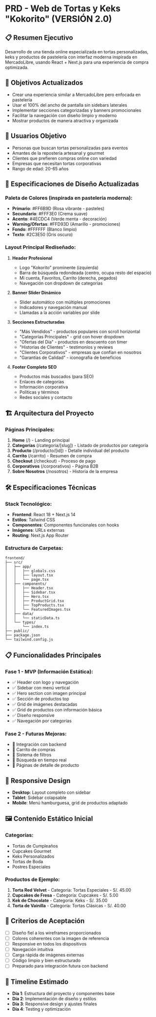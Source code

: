# PRD - Web de Tortas y Keks "Kokorito" (VERSIÓN 2.0)

## 📋 Resumen Ejecutivo
Desarrollo de una tienda online especializada en tortas personalizadas, keks y productos de pastelería con interfaz moderna inspirada en MercadoLibre, usando React + Next.js para una experiencia de compra optimizada.

## 🎯 Objetivos Actualizados
- Crear una experiencia similar a MercadoLibre pero enfocada en pastelería
- Usar el 100% del ancho de pantalla sin sidebars laterales
- Implementar secciones categorizadas y banners promocionales
- Facilitar la navegación con diseño limpio y moderno
- Mostrar productos de manera atractiva y organizada

## 👥 Usuarios Objetivo
- Personas que buscan tortas personalizadas para eventos
- Amantes de la repostería artesanal y gourmet
- Clientes que prefieren compras online con variedad
- Empresas que necesitan tortas corporativas
- Rango de edad: 20-65 años

## 🎨 Especificaciones de Diseño Actualizadas

### Paleta de Colores (inspirada en pastelería moderna):
- **Primario**: #FF6B9D (Rosa vibrante - pasteles)
- **Secundario**: #FFF3E0 (Crema suave)
- **Acento**: #4ECDC4 (Verde menta - decoración)
- **Warning/Ofertas**: #FFD93D (Amarillo - promociones)
- **Fondo**: #FFFFFF (Blanco limpio)
- **Texto**: #2C3E50 (Gris oscuro)

### Layout Principal Rediseñado:
1. **Header Profesional**
   - Logo "Kokorito" prominente (izquierda)
   - Barra de búsqueda redondeada (centro, ocupa resto del espacio)
   - Mi cuenta, Favoritos, Carrito (derecha, pegados)
   - Navegación con dropdown de categorías

2. **Banner Slider Dinámico**
   - Slider automático con múltiples promociones
   - Indicadores y navegación manual
   - Llamadas a la acción variables por slide

3. **Secciones Estructuradas**
   - "Más Vendidos" - productos populares con scroll horizontal
   - "Categorías Principales" - grid con hover dropdown
   - "Ofertas del Día" - productos en descuento con timer
   - "Historias de Clientes" - testimonios y reviews
   - "Clientes Corporativos" - empresas que confían en nosotros
   - "Garantías de Calidad" - iconografía de beneficios

4. **Footer Completo SEO**
   - Productos más buscados (para SEO)
   - Enlaces de categorías
   - Información corporativa
   - Políticas y términos
   - Redes sociales y contacto

## 🏗️ Arquitectura del Proyecto

### Páginas Principales:
1. **Home** (/) - Landing principal
2. **Categorías** (/categoria/[slug]) - Listado de productos por categoría
3. **Producto** (/producto/[id]) - Detalle individual del producto
4. **Carrito** (/carrito) - Resumen de compra
5. **Checkout** (/checkout) - Proceso de pago
6. **Corporativos** (/corporativos) - Página B2B
7. **Sobre Nosotros** (/nosotros) - Historia de la empresa

## 🛠️ Especificaciones Técnicas

### Stack Tecnológico:
- **Frontend**: React 18 + Next.js 14
- **Estilos**: Tailwind CSS
- **Componentes**: Componentes funcionales con hooks
- **Imágenes**: URLs externas
- **Routing**: Next.js App Router

### Estructura de Carpetas:
```
frontend/
├── src/
│   ├── app/
│   │   ├── globals.css
│   │   ├── layout.tsx
│   │   └── page.tsx
│   ├── components/
│   │   ├── Header.tsx
│   │   ├── Sidebar.tsx
│   │   ├── Hero.tsx
│   │   ├── ProductGrid.tsx
│   │   ├── TopProducts.tsx
│   │   └── FeaturedImages.tsx
│   ├── data/
│   │   └── staticData.ts
│   └── types/
│       └── index.ts
├── public/
├── package.json
└── tailwind.config.js
```

## 📋 Funcionalidades Principales

### Fase 1 - MVP (Información Estática):
- ✅ Header con logo y navegación
- ✅ Sidebar con menú vertical
- ✅ Hero section con imagen principal
- ✅ Sección de productos top
- ✅ Grid de imágenes destacadas
- ✅ Grid de productos con información básica
- ✅ Diseño responsive
- ✅ Navegación por categorías

### Fase 2 - Futuras Mejoras:
- 🔄 Integración con backend
- 🔄 Carrito de compras
- 🔄 Sistema de filtros
- 🔄 Búsqueda en tiempo real
- 🔄 Páginas de detalle de producto

## 📱 Responsive Design
- **Desktop**: Layout completo con sidebar
- **Tablet**: Sidebar colapsable
- **Mobile**: Menú hamburguesa, grid de productos adaptado

## 🖼️ Contenido Estático Inicial

### Categorías:
- Tortas de Cumpleaños
- Cupcakes Gourmet
- Keks Personalizados
- Tortas de Boda
- Postres Especiales

### Productos de Ejemplo:
1. **Torta Red Velvet** - Categoría: Tortas Especiales - S/. 45.00
2. **Cupcakes de Fresa** - Categoría: Cupcakes - S/. 5.00
3. **Kek de Chocolate** - Categoría: Keks - S/. 35.00
4. **Torta de Vainilla** - Categoría: Tortas Clásicas - S/. 40.00

## 🚀 Criterios de Aceptación
- [ ] Diseño fiel a los wireframes proporcionados
- [ ] Colores coherentes con la imagen de referencia
- [ ] Responsive en todos los dispositivos
- [ ] Navegación intuitiva
- [ ] Carga rápida de imágenes externas
- [ ] Código limpio y bien estructurado
- [ ] Preparado para integración futura con backend

## 📅 Timeline Estimado
- **Día 1**: Estructura del proyecto y componentes base
- **Día 2**: Implementación de diseño y estilos
- **Día 3**: Responsive design y ajustes finales
- **Día 4**: Testing y optimización 